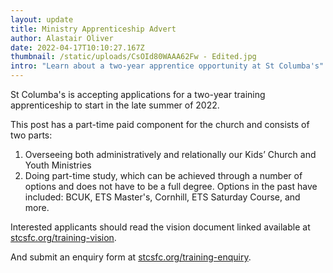 ```yaml
---
layout: update
title: Ministry Apprenticeship Advert
author: Alastair Oliver
date: 2022-04-17T10:10:27.167Z
thumbnail: /static/uploads/CsOId80WAAA62Fw - Edited.jpg
intro: "Learn about a two-year apprentice opportunity at St Columba's"
---
```


St Columba's is accepting applications for a two-year training apprenticeship to start in the late summer of 2022.

This post has a part-time paid component for the church and consists of two parts:

1. Overseeing both administratively and relationally our Kids’ Church and Youth Ministries
2. Doing part-time study, which can be achieved through a number of options and does not have to be a full degree. Options in the past have included: BCUK, ETS Master's, Cornhill, ETS Saturday Course, and more.

Interested applicants should read the vision document linked available at <a href="https://stcsfc.org/training-vision" target="_blank">stcsfc.org/training-vision</a>.

And submit an enquiry form at <a href="https://stcsfc.org/training-enquiry" target="_blank">stcsfc.org/training-enquiry</a>.
